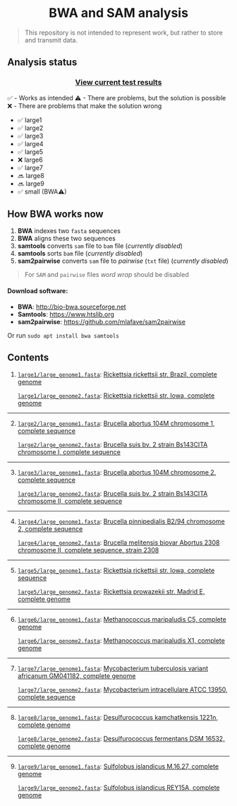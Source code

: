 <h1 align="center">BWA and SAM analysis</h1>

> This repository is not intended to represent work, but rather to store and transmit data.

## Analysis status

<h3 align="center"><a href="https://github.com/npanuhin/BIOCAD_BWA/blob/master/tests/README.md">View current test results</a></h3>

✅ - Works as intended
⚠ - There are problems, but the solution is possible
❌ - There are problems that make the solution wrong

- ✅ large1
- ✅ large2
- ✅ large3
- ✅ large4
- ✅ large5
- ❌ large6
- ✅ large7
- 🔜 large8
- 🔜 large9
- ✅ small (BWA⚠)


## How BWA works now

1. **BWA** indexes two `fasta` sequences
2. **BWA** aligns these two sequences
3. **samtools** converts `sam` file to `bam` file (*currently disabled*)
4. **samtools** sorts `bam` file (*currently disabled*)
5. **sam2pairwise** converts `sam` file to *pairwise* (`txt` file) (*currently disabled*)

> For `SAM` and `pairwise` files *word wrap* should be disabled


#### Download software:

- **BWA**: http://bio-bwa.sourceforge.net
- **Samtools**: https://www.htslib.org
- **sam2pairwise**: https://github.com/mlafave/sam2pairwise

Or run `sudo apt install bwa samtools`


## Contents

1. [`large1/large_genome1.fasta`](./samples/large1 "Go to /samples/large1"): [Rickettsia rickettsii str. Brazil, complete genome](https://www.ncbi.nlm.nih.gov/nuccore/CP003305.1)

   [`large1/large_genome2.fasta`](./samples/large1 "Go to /samples/large1"): [Rickettsia rickettsii str. Iowa, complete genome](https://www.ncbi.nlm.nih.gov/nuccore/CP000766.3)
---
2. [`large2/large_genome1.fasta`](./samples/large2 "Go to /samples/large2"): [Brucella abortus 104M chromosome 1, complete sequence](https://www.ncbi.nlm.nih.gov/nuccore/NZ_CP009625.1)

   [`large2/large_genome2.fasta`](./samples/large2 "Go to /samples/large2"): [Brucella suis bv. 2 strain Bs143CITA chromosome I, complete sequence](https://www.ncbi.nlm.nih.gov/nuccore/NZ_CP007695.1)
---
3. [`large3/large_genome1.fasta`](./samples/large3 "Go to /samples/large3"): [Brucella abortus 104M chromosome 2, complete sequence](https://www.ncbi.nlm.nih.gov/nuccore/NZ_CP009626.1)

   [`large3/large_genome2.fasta`](./samples/large3 "Go to /samples/large3"): [Brucella suis bv. 2 strain Bs143CITA chromosome II, complete sequence](https://www.ncbi.nlm.nih.gov/nuccore/NZ_CP007696.1)
---
4. [`large4/large_genome1.fasta`](./samples/large4 "Go to /samples/large4"): [Brucella pinnipedialis B2/94 chromosome 2, complete sequence](https://www.ncbi.nlm.nih.gov/nuccore/CP002079)

   [`large4/large_genome2.fasta`](./samples/large4 "Go to /samples/large4"): [Brucella melitensis biovar Abortus 2308 chromosome II, complete sequence, strain 2308](https://www.ncbi.nlm.nih.gov/nuccore/AM040265.1)
---
5. [`large5/large_genome1.fasta`](./samples/large5 "Go to /samples/large5"): [Rickettsia rickettsii str. Iowa, complete sequence](https://www.ncbi.nlm.nih.gov/nuccore/864354655)

   [`large5/large_genome2.fasta`](./samples/large5 "Go to /samples/large5"): [Rickettsia prowazekii str. Madrid E, complete genome](https://www.ncbi.nlm.nih.gov/nuccore/15603881)
---
6. [`large6/large_genome1.fasta`](./samples/large6 "Go to /samples/large6"): [Methanococcus maripaludis C5, complete genome](https://www.ncbi.nlm.nih.gov/nuccore/134045046)

   [`large6/large_genome2.fasta`](./samples/large6 "Go to /samples/large6"): [Methanococcus maripaludis X1, complete genome](https://www.ncbi.nlm.nih.gov/nuccore/CP002913.1)
---
7. [`large7/large_genome1.fasta`](./samples/large7 "Go to /samples/large7"): [Mycobacterium tuberculosis variant africanum GM041182, complete genome](https://www.ncbi.nlm.nih.gov/nuccore/NC_015758.1)

   [`large7/large_genome2.fasta`](./samples/large7 "Go to /samples/large7"): [Mycobacterium intracellulare ATCC 13950, complete sequence](https://www.ncbi.nlm.nih.gov/nuccore/NC_016946.1)
---
8. [`large8/large_genome1.fasta`](./samples/large8 "Go to /samples/large8"): [Desulfurococcus kamchatkensis 1221n, complete genome](https://www.ncbi.nlm.nih.gov/nuccore/CP001140.1)

   [`large8/large_genome2.fasta`](./samples/large8 "Go to /samples/large8"): [Desulfurococcus fermentans DSM 16532, complete genome](https://www.ncbi.nlm.nih.gov/nuccore/CP003321.1)
---
9. [`large9/large_genome1.fasta`](./samples/large9 "Go to /samples/large9"): [Sulfolobus islandicus M.16.27, complete genome](https://www.ncbi.nlm.nih.gov/nuccore/CP001401.1)

   [`large9/large_genome2.fasta`](./samples/large9 "Go to /samples/large9"): [Sulfolobus islandicus REY15A, complete genome](https://www.ncbi.nlm.nih.gov/nuccore/CP002425.1)